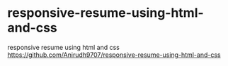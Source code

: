 # responsive-resume-using-html-and-css
responsive resume using html and css
https://github.com/Anirudh9707/responsive-resume-using-html-and-css





